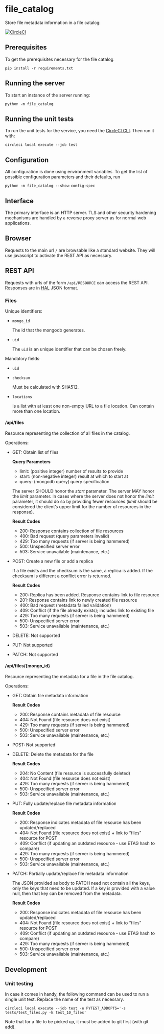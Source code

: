 # file_catalog
Store file metadata information in a file catalog

[![CircleCI](https://circleci.com/gh/WIPACrepo/file_catalog/tree/master.svg?style=shield)](https://circleci.com/gh/WIPACrepo/file_catalog/tree/master)

## Prerequisites
To get the prerequisites necessary for the file catalog:

    pip install -r requirements.txt

## Running the server
To start an instance of the server running:

    python -m file_catalog

## Running the unit tests
To run the unit tests for the service, you need the
[CircleCI CLI](https://circleci.com/docs/2.0/local-cli/).
Then run it with:

    circleci local execute --job test

## Configuration
All configuration is done using environment variables.
To get the list of possible configuration parameters and their defaults, run

    python -m file_catalog --show-config-spec

## Interface

The primary interface is an HTTP server. TLS and other security
hardening mechanisms are handled by a reverse proxy server as
for normal web applications.

## Browser

Requests to the main url `/` are browsable like a standard website.
They will use javascript to activate the REST API as necessary.

## REST API

Requests with urls of the form `/api/RESOURCE` can access the
REST API. Responses are in [HAL](http://stateless.co/hal_specification.html)
JSON format.

### Files

Unique identifiers:

* `mongo_id`

  The id that the mongodb generates.

* `uid`

  The `uid` is an unique identifier that can be chosen freely.

Mandatory fields:

*  `uid`

*  `checksum`

    Must be calculated with SHA512.

*  `locations`

    Is a list with at least one non-empty URL to a file location. Can contain more than one location.

#### /api/files

Resource representing the collection of all files in the catalog.

Operations:

* GET: Obtain list of files

  **Query Parameters**

  * limit: (positive integer) number of results to provide
  * start: (non-negative integer) result at which to start at
  * query: (mongodb query) query specification

  The server SHOULD honor the *start* parameter. The server MAY honor the
  *limit* parameter. In cases where the server does not honor the *limit*
  parameter, it should do so by providing fewer resources (*limit* should
  be considered the client’s upper limit for the number of resources in
  the response).

  **Result Codes**

  * 200: Response contains collection of file resources
  * 400: Bad request (query parameters invalid)
  * 429: Too many requests (if server is being hammered)
  * 500: Unspecified server error
  * 503: Service unavailable (maintenance, etc.)

* POST: Create a new file or add a replica

  If a file exists and the checksum is the same, a replica
  is added. If the checksum is different a conflict error is returned.

  **Result Codes**

  * 200: Replica has been added. Response contains link to file resource
  * 201: Response contains link to newly created file resource
  * 400: Bad request (metadata failed validation)
  * 409: Conflict (if the file already exists); includes link to existing file
  * 429: Too many requests (if server is being hammered)
  * 500: Unspecified server error
  * 503: Service unavailable (maintenance, etc.)

* DELETE: Not supported

* PUT: Not supported

* PATCH: Not supported

#### /api/files/{mongo_id}

Resource representing the metadata for a file in the file catalog.

Operations:

* GET: Obtain file metadata information

  **Result Codes**

  * 200: Response contains metadata of file resource
  * 404: Not Found (file resource does not exist)
  * 429: Too many requests (if server is being hammered)
  * 500: Unspecified server error
  * 503: Service unavailable (maintenance, etc.)

* POST: Not supported

* DELETE: Delete the metadata for the file

  **Result Codes**

  * 204: No Content (file resource is successfully deleted)
  * 404: Not Found (file resource does not exist)
  * 429: Too many requests (if server is being hammered)
  * 500: Unspecified server error
  * 503: Service unavailable (maintenance, etc.)

* PUT: Fully update/replace file metadata information

  **Result Codes**

  * 200: Response indicates metadata of file resource has been updated/replaced
  * 404: Not Found (file resource does not exist) + link to “files” resource for POST
  * 409: Conflict (if updating an outdated resource - use ETAG hash to compare)
  * 429: Too many requests (if server is being hammered)
  * 500: Unspecified server error
  * 503: Service unavailable (maintenance, etc.)

* PATCH: Partially update/replace file metadata information

  The JSON provided as body to PATCH need not contain all the
  keys, only the keys that need to be updated. If a key is
  provided with a value null, then that key can be removed from
  the metadata.

  **Result Codes**

  * 200: Response indicates metadata of file resource has been updated/replaced
  * 404: Not Found (file resource does not exist) + link to “files” resource for POST
  * 409: Conflict (if updating an outdated resource - use ETAG hash to compare)
  * 429: Too many requests (if server is being hammered)
  * 500: Unspecified server error
  * 503: Service unavailable (maintenance, etc.)

## Development

### Unit testing
In case it comes in handy, the following command can be used to run
a single unit test. Replace the name of the test as necessary.

    circleci local execute --job test -e PYTEST_ADDOPTS='-s tests/test_files.py -k test_10_files'

Note that for a file to be picked up, it must be added to git first (with git add).
